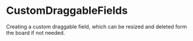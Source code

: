 # CustomDraggableFields
Creating a custom draggable field, which can be resized and deleted form the board if not needed.
